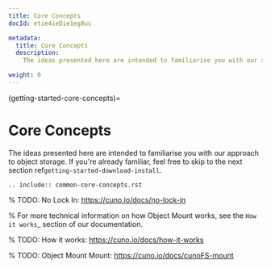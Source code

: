 ```yaml
---
title: Core Concepts
docId: etie4ieDie1eg8uc

metadata:
  title: Core Concepts
  description:
    The ideas presented here are intended to familiarise you with our approach to object storage. If you're already familiar, feel free to skip to the next section ref`getting-started-download-install`.

weight: 0
---
```

(getting-started-core-concepts)=

# Core Concepts

The ideas presented here are intended to familiarise you with our approach to object storage. If you're already familiar, feel free to skip to the next section ref`getting-started-download-install`.

``` 
.. include:: common-core-concepts.rst
```

% TODO: No Lock In: https://cuno.io/docs/no-lock-in

% For more technical information on how Object Mount works, see the `How it works`_ section of our documentation.

% TODO: How it works: https://cuno.io/docs/how-it-works

% TODO: Object Mount Mount: https://cuno.io/docs/cunoFS-mount
